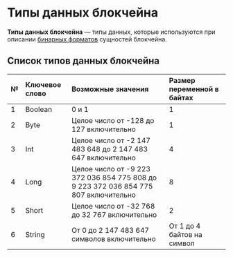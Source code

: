 # Типы данных блокчейна

**Типы данных блокчейна** — типы данных, которые используются при описании [бинарных форматов](/ru/blockchain/binary-format.md) сущностей блокчейна.

## Список типов данных блокчейна

| № | Ключевое слово | Возможные значения | Размер переменной в байтах |
| :--- | :--- | :--- | :--- |
| 1 | Boolean | 0 и 1 | 1 |
| 2 | Byte | Целое число от -128 до 127 включительно | 1 |
| 3 | Int | Целое число от -2 147 483 648 до 2 147 483 647 включительно | 4 |
| 4 | Long | Целое число от -9 223 372 036 854 775 808 до 9 223 372 036 854 775 807 включительно | 8 |
| 5 | Short | Целое число от -32 768 до 32 767 включительно | 2 |
| 6 | String | От 0 до 2 147 483 647 символов включительно | От 1 до 4 байтов на символ |
